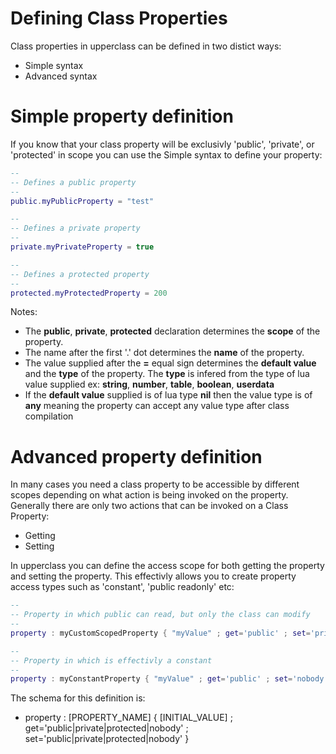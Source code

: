 # Defining Class Properties

Class properties in upperclass can be defined in two distict ways:

* Simple syntax
* Advanced syntax

# Simple property definition

If you know that your class property will be exclusivly 'public', 'private', or 'protected' in scope you can use the Simple syntax to define your property:

```lua
--
-- Defines a public property
--
public.myPublicProperty = "test"

--
-- Defines a private property
--
private.myPrivateProperty = true

--
-- Defines a protected property
--
protected.myProtectedProperty = 200
```

Notes:

* The **public**, **private**, **protected** declaration determines the **scope** of the property. 
* The name after the first '.' dot determines the **name** of the  property.
* The value supplied after the **=** equal sign determines the **default value** and the **type** of the property. The **type** is infered from the type of lua value supplied ex: **string**, **number**, **table**, **boolean**, **userdata**
* If the **default value** supplied is of lua type **nil** then the value type is of **any** meaning the property can accept any value type after class compilation

# Advanced property definition

In many cases you need a class property to be accessible by different scopes depending on what action is being invoked on the property. Generally there are only two actions that can be invoked on a Class Property:

* Getting
* Setting

In upperclass you can define the access scope for both getting the property and setting the property. This effectivly allows you to create property access types such as 'constant', 'public readonly' etc:

```lua
--
-- Property in which public can read, but only the class can modify
--
property : myCustomScopedProperty { "myValue" ; get='public' ; set='private' }

--
-- Property in which is effectivly a constant
--
property : myConstantProperty { "myValue" ; get='public' ; set='nobody' }
```

The schema for this definition is:

* property : [PROPERTY_NAME] {  [INITIAL_VALUE] ; get='public|private|protected|nobody' ; set='public|private|protected|nobody' }

